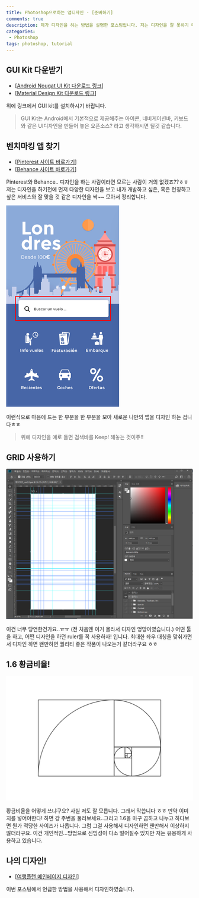 ```yaml
---
title: Photoshop으로하는 앱디자인 - [준비하기]
comments: true
description: 제가 디자인을 하는 방법을 설명한 포스팅입니다. 저는 디자인을 잘 못하기 때문에 야매(?)로 디자인을 하고 있습니다. 처음 디자인을 배우시는 분이라면 저와 같은 방법으로 시작하시면 재밌게 디자인을 시작할 수 있지 않을까..요? ㅎㅎㅎ
categories:
 - Photoshop
tags: photoshop, tutorial
---
```


## GUI Kit 다운받기

- [[Android Nougat UI Kit 다운로드 링크](https://applypixels.com/template/android-nougat-ui-kit/)]
- [[Material Design Kit 다운로드 링크](https://materialdesignkit.com/android-gui/)]

위에 링크에서 GUI kit를 설치하시기 바랍니다.
> GUI Kit는 Android에서 기본적으로 제공해주는 아이콘, 네비게이션바, 키보드와 같은 UI디자인을 만들어 놓은 오픈소스? 라고 생각하시면 될것 같습니다.

## 벤치마킹 앱 찾기

- [[Pinterest 사이트 바로가기](https://www.pinterest.co.kr/)]
- [[Behance 사이트 바로가기](https://www.behance.net/)]

Pinterest와 Behance.. 디자인을 하는 사람이라면 모르는 사람이 거의 없겠죠??ㅎㅎ
저는 디자인을 하기전에 먼저 다양한 디자인을 보고 내가 개발하고 싶은, 혹은 런칭하고 싶은 서비스와 잘 맞을 것 같은 디자인을 싹~~ 모아서 정리합니다.

![app-01](https://raw.githubusercontent.com/wkddnjset/wkddnjset.github.io/master/_posts/images/2018-02-01/app_01.png "출처 : Pinterest")

이런식으로 마음에 드는 한 부분을 한 부분을 모아 새로운 나만의 앱을 디자인 하는 겁니다ㅎㅎ
> 위에 디자인을 예로 들면 검색바를 Keep! 해놓는 것이쥬!!

## GRID 사용하기

![photoshop-01](https://raw.githubusercontent.com/wkddnjset/wkddnjset.github.io/master/_posts/images/2018-02-01/photoshop_01.png)

이건 너무 당연한건가요..ㅠㅠ (전 처음엔 이거 몰라서 디자인 엉망이였습니다.)
어떤 툴을 하고, 어떤 디자인을 하던 ruler를 꼭 사용하자! 입니다. 최대한 좌우 대칭을 맞춰가면서 디자인 하면 왠만하면 퀄리티 좋은 작품이 나오는거 같더라구요 ㅎㅎ

## 1.6 황금비율!

![gold-01](https://raw.githubusercontent.com/wkddnjset/wkddnjset.github.io/master/_posts/images/2018-02-01/gold_01.png "출처 : Google")

황금비율을 어떻게 쓰냐구요? 사실 저도 잘 모릅니다. 그래서 막씁니다 ㅎㅎ
만약 이미지를 넣어야한다! 하면 걍 주변을 둘러보세요..그리고 1.6을 마구 곱하고 나누고 하다보면 뭔가 적당한 사이즈가 나옵니다. 그럼 그걸 사용해서 디자인하면 왠만해서 이상하지 않더라구요. 이건 개인적인...방법으로 신빙성이 다소 떨어질수 있지만 저는 유용하게 사용하고 있습니다.

## 나의 디자인!

- [[여행플랜 메인페이지 디자인](https://wkddnjset.github.io/photoshop/2018/02/02/Phtoshop%EC%9C%BC%EB%A1%9C-%ED%95%98%EB%8A%94-%EC%95%B1%EB%94%94%EC%9E%90%EC%9D%B8-%EC%97%AC%ED%96%89%ED%94%8C%EB%9E%9C/)]

이번 포스팅에서 언급한 방법을 사용해서 디자인하였습니다.
